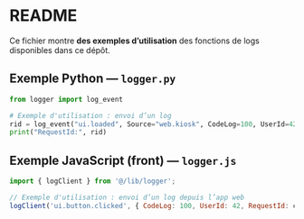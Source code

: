 # README

Ce fichier montre **des exemples d’utilisation** des fonctions de logs disponibles dans ce dépôt.

## Exemple Python — `logger.py`
```python
from logger import log_event

# Exemple d'utilisation : envoi d’un log
rid = log_event("ui.loaded", Source="web.kiosk", CodeLog=100, UserId=42)
print("RequestId:", rid)
```

## Exemple JavaScript (front) — `logger.js`
```js
import { logClient } from '@/lib/logger';

// Exemple d'utilisation : envoi d’un log depuis l’app web
logClient('ui.button.clicked', { CodeLog: 100, UserId: 42, RequestId: crypto.randomUUID() });
```

